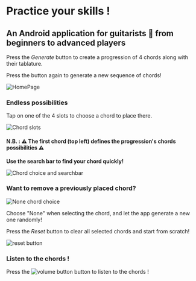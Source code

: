 # Practice your skills !

## An Android application for guitarists 🎸 from beginners to advanced players

Press the *Generate* button to create a progression of 4 chords along with their tablature.

Press the button again to generate a new sequence of chords!

![HomePage](https://github.com/Noetou/Chord-Progression-Generator/assets/122117506/f64a39e6-1fe6-4e92-94be-b1cb1f09f113)


### Endless possibilities 

Tap on one of the 4 slots to choose a chord to place there.

![Chord slots](https://github.com/Noetou/Chord-Progression-Generator/assets/122117506/fd5fe8e4-eaaf-4a5a-b137-285b207e8aaa)



#### N.B. : **⚠️ The first chord (top left) defines the progression's chords possibilities ⚠️** ####

 **Use the search bar to find your chord quickly!** 
 
![Chord choice and searchbar](https://github.com/Noetou/Chord-Progression-Generator/assets/122117506/4a64f0f3-12dd-4b0c-9602-f8c1f99d52f0)



### Want to remove a previously placed chord? ###

![None chord choice](https://github.com/Noetou/Chord-Progression-Generator/assets/122117506/5d8a5230-4be2-4eb9-a4b0-72f4b9b474e1)

Choose "None" when selecting the chord, and let the app generate a new one randomly!

Press the *Reset* button to clear all selected chords and start from scratch!

![reset button](https://github.com/Noetou/Chord-Progression-Generator/assets/122117506/876315fd-bf99-4493-8a83-f17317cce004)


### Listen to the chords ! ###

Press the ![volume button](https://github.com/Noetou/Chord-Progression-Generator/assets/122117506/1d112dcd-078b-4eed-a54b-503fe72adf8a) button to listen to the chords !



